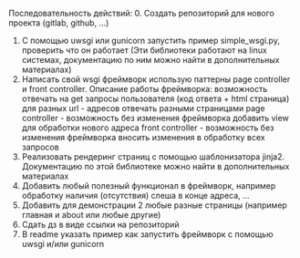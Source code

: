 Последовательность действий:
0. Создать репозиторий для нового проекта (gitlab, github, ...)
1. С помощью uwsgi или gunicorn запустить пример simple_wsgi.py, проверить что он работает (Эти библиотеки работают на linux системах, документацию по ним можно найти в дополнительных материалах)
2. Написать свой wsgi фреймворк использую паттерны page controller и front controller.
Описание работы фреймворка:
возможность отвечать на get запросы пользователя (код ответа + html страница)
для разных url - адресов отвечать разными страницами
page controller - возможность без изменения фреймворка добавить view для обработки нового адреса
front controller - возможность без изменения фреймворка вносить изменения в обработку всех запросов
3. Реализовать рендеринг страниц с помощью шаблонизатора jinja2. Документацию по этой библиотеке можно найти в дополнительных материалах
4. Добавить любый полезный функционал в фреймворк, например обработку наличия (отсутствия) слеша в конце адреса, ...
5. Добавить для демонстрации 2 любые разные страницы (например главная и about или любые другие)
6. Сдать дз в виде ссылки на репозиторий
7. В readme указать пример как запустить фреймворк с помощью uwsgi и/или gunicorn

